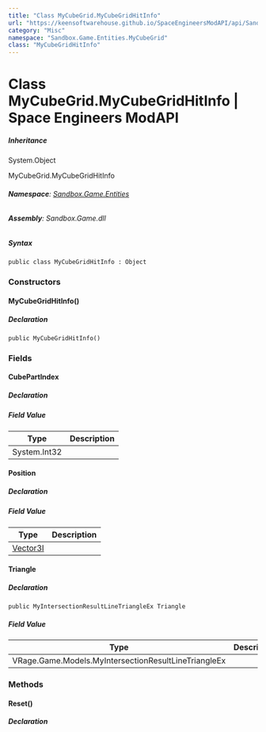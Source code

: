 ```yaml
---
title: "Class MyCubeGrid.MyCubeGridHitInfo"
url: "https://keensoftwarehouse.github.io/SpaceEngineersModAPI/api/Sandbox.Game.Entities.MyCubeGrid.MyCubeGridHitInfo.html"
category: "Misc"
namespace: "Sandbox.Game.Entities.MyCubeGrid"
class: "MyCubeGridHitInfo"
---
```


# Class MyCubeGrid.MyCubeGridHitInfo | Space Engineers ModAPI

##### Inheritance

System.Object

MyCubeGrid.MyCubeGridHitInfo

###### **Namespace**: [Sandbox.Game.Entities](https://keensoftwarehouse.github.io/SpaceEngineersModAPI/api/Sandbox.Game.Entities.html)

###### **Assembly**: Sandbox.Game.dll

##### Syntax

```
public class MyCubeGridHitInfo : Object
```

### Constructors

#### MyCubeGridHitInfo()

##### Declaration

```
public MyCubeGridHitInfo()
```

### Fields

#### CubePartIndex

##### Declaration

##### Field Value

| Type | Description |
| --- | --- |
| System.Int32 |     |

#### Position

##### Declaration

##### Field Value

| Type | Description |
| --- | --- |
| [Vector3I](https://keensoftwarehouse.github.io/SpaceEngineersModAPI/api/VRageMath.Vector3I.html) |     |

#### Triangle

##### Declaration

```
public MyIntersectionResultLineTriangleEx Triangle
```

##### Field Value

| Type | Description |
| --- | --- |
| VRage.Game.Models.MyIntersectionResultLineTriangleEx |     |

### Methods

#### Reset()

##### Declaration